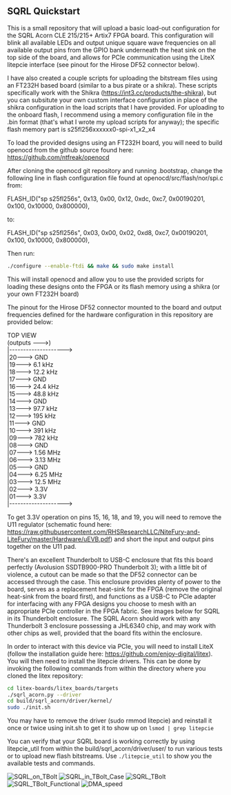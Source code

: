 ## SQRL Quickstart

This is a small repository that will upload a basic load-out configuration for the SQRL Acorn CLE 215/215+ Artix7 FPGA board. This configuration will blink all available LEDs and output unique square wave frequencies on all available output pins from the GPIO bank underneath the heat sink on the top side of the board, and allows for PCIe communication using the LiteX litepcie interface (see pinout for the Hirose DF52 connector below).

I have also created a couple scripts for uploading the bitstream files using an FT232H based board (similar to a bus pirate or a shikra).  These scripts specifically work with the Shikra (https://int3.cc/products/the-shikra), but you can subsitute your own custom interface configuration in place of the shikra configuration in the load scripts that I have provided.  For uploading to the onboard flash, I recommend using a memory configuration file in the .bin format (that's what I wrote my upload scripts for anyway); the specific flash memory part is s25fl256xxxxxx0-spi-x1_x2_x4

To load the provided designs using an FT232H board, you will need to build openocd from the github source found here: https://github.com/ntfreak/openocd

After cloning the openocd git repository and running .bootstrap, change the following line in flash configuration file found at openocd/src/flash/nor/spi.c from:

FLASH_ID("sp s25fl256s", 0x13, 0x00, 0x12, 0xdc, 0xc7, 0x00190201, 0x100, 0x10000, 0x800000),

to:

FLASH_ID("sp s25fl256s", 0x03, 0x00, 0x02, 0xd8, 0xc7, 0x00190201, 0x100, 0x10000, 0x800000),

Then run:

```sh
./configure --enable-ftdi && make && sudo make install
```

This will install openocd and allow you to use the provided scripts for loading these designs onto the FPGA or its flash memory using a shikra (or your own FT232H board)

The pinout for the Hirose DF52 connector mounted to the board and output frequencies defined for the hardware configuration in this repository are provided below:

TOP VIEW  
(outputs --->)  
|-------------------->  
|20---> GND  
|19---> 6.1  kHz  
|18---> 12.2 kHz  
|17---> GND  
|16---> 24.4 kHz  
|15---> 48.8 kHz  
|14---> GND  
|13---> 97.7 kHz  
|12---> 195  kHz  
|11---> GND  
|10---> 391  kHz  
|09---> 782  kHz  
|08---> GND  
|07---> 1.56 MHz  
|06---> 3.13 MHz  
|05---> GND  
|04---> 6.25 MHz  
|03---> 12.5 MHz  
|02---> 3.3V  
|01---> 3.3V  
|-------------------->  

To get 3.3V operation on pins 15, 16, 18, and 19, you will need to remove the U11 regulator (schematic found here: https://raw.githubusercontent.com/RHSResearchLLC/NiteFury-and-LiteFury/master/Hardware/uEVB.pdf) and short the input and output pins together on the U11 pad.

There's an excellent Thunderbolt to USB-C enclosure that fits this board perfectly (Avolusion SSDTB900-PRO Thunderbolt 3); with a little bit of violence, a cutout can be made so that the DF52 connector can be accessed through the case.  This enclosure provides plenty of power to the board, serves as a replacement heat-sink for the FPGA (remove the original heat-sink from the board first), and functions as a USB-C to PCIe adapter for interfacing with any FPGA designs you choose to mesh with an appropriate PCIe controller in the FPGA fabric.  See images below for SQRL in its Thunderbolt enclosure.  The SQRL Acorn should work with any Thunderbolt 3 enclosure possessing a JHL6340 chip, and may work with other chips as well, provided that the board fits within the enclosure.

In order to interact with this device via PCIe, you will need to install LiteX (follow the installation guide here: https://github.com/enjoy-digital/litex).  You will then need to install the litepcie drivers.  This can be done by invoking the following commands from within the directory where you cloned the litex repository:

```sh
cd litex-boards/litex_boards/targets
./sqrl_acorn.py --driver
cd build/sqrl_acorn/driver/kernel/
sudo ./init.sh
```

You may have to remove the driver (sudo rmmod litepcie) and reinstall it once or twice using init.sh to get it to show up on ``` lsmod | grep litepcie ```

You can verify that your SQRL board is working correctly by using litepcie_util from within the build/sqrl_acorn/driver/user/ to run various tests or to upload new flash bitstreams.  Use ``` ./litepcie_util ``` to show you the available tests and commands.

![SQRL_on_TBolt](https://user-images.githubusercontent.com/14501817/135922715-6cb1ca1f-d871-4a02-83e2-ecb621f50c8c.jpeg)
![SQRL_in_TBolt_Case](https://user-images.githubusercontent.com/14501817/135922713-b69c604e-2131-41af-a6e5-9036626ee039.jpeg)
![SQRL_TBolt](https://user-images.githubusercontent.com/14501817/135922710-2ada5039-e62d-4d51-8792-b59952244e62.jpeg)
![SQRL_TBolt_Functional](https://user-images.githubusercontent.com/14501817/135945759-2c006591-33b9-40f0-8171-7ceb8d46266d.jpeg)
![DMA_speed](https://user-images.githubusercontent.com/14501817/141536949-80a68b07-6392-495e-8c9b-67e2dcd66f99.png)

